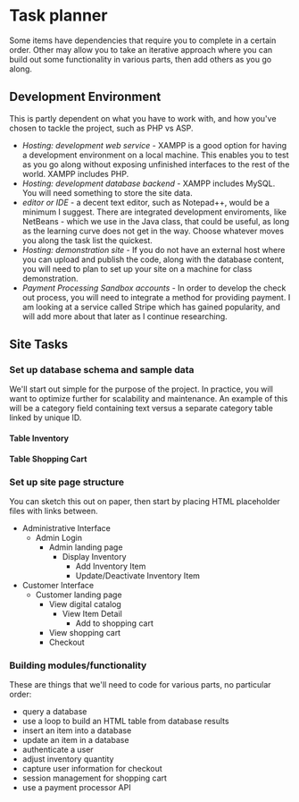 # Task planner

Some items have dependencies that require you to complete in a certain order. Other may allow you to take an iterative approach where you can build out some functionality in various parts, then add others as you go along.

## Development Environment

This is partly dependent on what you have to work with, and how you've chosen to tackle the project, such as PHP vs ASP. 

  * _Hosting: development web service_ - XAMPP is a good option for having a development environment on a local machine. This enables you to test as you go along without exposing unfinished interfaces to the rest of the world. XAMPP includes PHP.
  * _Hosting: development database backend_ - XAMPP includes MySQL. You will need something to store the site data. 
  * _editor or IDE_ - a decent text editor, such as Notepad++, would be a minimum I suggest. There are integrated development enviroments, like NetBeans - which we use in the Java class, that could be useful, as long as the learning curve does not get in the way. Choose whatever moves you along the task list the quickest.
  * _Hosting: demonstration site_ - If you do not have an external host where you can upload and publish the code, along with the database content, you will need to plan to set up your site on a machine for class demonstration.
  * _Payment Processing Sandbox accounts_ - In order to develop the check out process, you will need to integrate a method for providing payment. I am looking at a service called Stripe which has gained popularity, and will add more about that later as I continue researching.

## Site Tasks

### Set up database schema and sample data

We'll start out simple for the purpose of the project. In practice, you will want to optimize further for scalability and maintenance. An example of this will be a category field containing text versus a separate category table linked by unique ID. 

#### Table Inventory


#### Table Shopping Cart

### Set up site page structure

You can sketch this out on paper, then start by placing HTML placeholder files with links between. 

  * Administrative Interface
    * Admin Login
      * Admin landing page
        * Display Inventory
          * Add Inventory Item
          * Update/Deactivate Inventory Item
  * Customer Interface
    * Customer landing page
      * View digital catalog
        * View Item Detail
          * Add to shopping cart
      * View shopping cart
      * Checkout

### Building modules/functionality

These are things that we'll need to code for various parts, no particular order:

  * query a database
  * use a loop to build an HTML table from database results
  * insert an item into a database
  * update an item in a database
  * authenticate a user
  * adjust inventory quantity
  * capture user information for checkout
  * session management for shopping cart
  * use a payment processor API